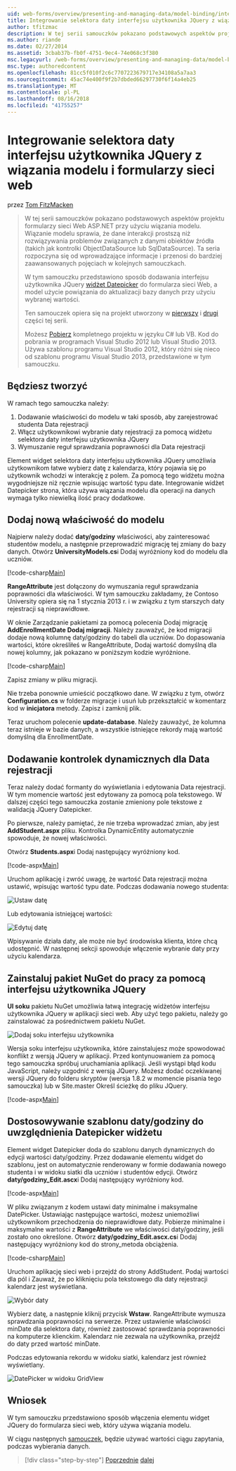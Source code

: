 ```yaml
---
uid: web-forms/overview/presenting-and-managing-data/model-binding/integrating-jquery-ui
title: Integrowanie selektora daty interfejsu użytkownika JQuery z wiązania modelu i formularzy sieci web | Dokumentacja firmy Microsoft
author: tfitzmac
description: W tej serii samouczków pokazano podstawowych aspektów projektu formularzy sieci Web ASP.NET przy użyciu wiązania modelu. Wiązanie modelu sprawia, że dane interakcji więcej proste —...
ms.author: riande
ms.date: 02/27/2014
ms.assetid: 3cbab37b-fb0f-4751-9ec4-74e068c3f380
msc.legacyurl: /web-forms/overview/presenting-and-managing-data/model-binding/integrating-jquery-ui
msc.type: authoredcontent
ms.openlocfilehash: 81cc5f010f2c6c7707223679717e34108a5a7aa3
ms.sourcegitcommit: 45ac74e400f9f2b7dbded66297730f6f14a4eb25
ms.translationtype: MT
ms.contentlocale: pl-PL
ms.lasthandoff: 08/16/2018
ms.locfileid: "41755257"
---
```

<a name="integrating-jquery-ui-datepicker-with-model-binding-and-web-forms"></a>Integrowanie selektora daty interfejsu użytkownika JQuery z wiązania modelu i formularzy sieci web
====================
przez [Tom FitzMacken](https://github.com/tfitzmac)

> W tej serii samouczków pokazano podstawowych aspektów projektu formularzy sieci Web ASP.NET przy użyciu wiązania modelu. Wiązanie modelu sprawia, że dane interakcji prostszą niż rozwiązywania problemów związanych z danymi obiektów źródła (takich jak kontrolki ObjectDataSource lub SqlDataSource). Ta seria rozpoczyna się od wprowadzające informacje i przenosi do bardziej zaawansowanych pojęciach w kolejnych samouczkach.
> 
> W tym samouczku przedstawiono sposób dodawania interfejsu użytkownika JQuery [widżet Datepicker](http://jqueryui.com/datepicker/) do formularza sieci Web, a model użycie powiązania do aktualizacji bazy danych przy użyciu wybranej wartości.
> 
> Ten samouczek opiera się na projekt utworzony w [pierwszy](retrieving-data.md) i [drugi](updating-deleting-and-creating-data.md) części tej serii.
> 
> Możesz [Pobierz](https://go.microsoft.com/fwlink/?LinkId=286116) kompletnego projektu w języku C# lub VB. Kod do pobrania w programach Visual Studio 2012 lub Visual Studio 2013. Używa szablonu programu Visual Studio 2012, który różni się nieco od szablonu programu Visual Studio 2013, przedstawione w tym samouczku.


## <a name="what-youll-build"></a>Będziesz tworzyć

W ramach tego samouczka należy:

1. Dodawanie właściwości do modelu w taki sposób, aby zarejestrować studenta Data rejestracji
2. Włącz użytkownikowi wybranie daty rejestracji za pomocą widżetu selektora daty interfejsu użytkownika JQuery
3. Wymuszanie reguł sprawdzania poprawności dla Data rejestracji

Element widget selektora daty interfejsu użytkownika JQuery umożliwia użytkownikom łatwe wybierz datę z kalendarza, który pojawia się po użytkownik wchodzi w interakcję z polem. Za pomocą tego widżetu można wygodniejsze niż ręcznie wpisując wartość typu date. Integrowanie widżet Datepicker strona, która używa wiązania modelu dla operacji na danych wymaga tylko niewielką ilość pracy dodatkowe.

## <a name="add-a-new-property-to-the-model"></a>Dodaj nową właściwość do modelu

Najpierw należy dodać **daty/godziny** właściwości, aby zainteresować studentów modelu, a następnie przeprowadzić migrację tej zmiany do bazy danych. Otwórz **UniversityModels.cs**i Dodaj wyróżniony kod do modelu dla uczniów.

[!code-csharp[Main](integrating-jquery-ui/samples/sample1.cs?highlight=16-18)]

**RangeAttribute** jest dołączony do wymuszania reguł sprawdzania poprawności dla właściwości. W tym samouczku zakładamy, że Contoso University opiera się na 1 stycznia 2013 r. i w związku z tym starszych daty rejestracji są nieprawidłowe.

W oknie Zarządzanie pakietami za pomocą polecenia Dodaj migrację **AddEnrollmentDate Dodaj migracji**. Należy zauważyć, że kod migracji dodaje nową kolumnę daty/godziny do tabeli dla uczniów. Do dopasowania wartości, które określiłeś w RangeAttribute, Dodaj wartość domyślną dla nowej kolumny, jak pokazano w poniższym kodzie wyróżnione.

[!code-csharp[Main](integrating-jquery-ui/samples/sample2.cs?highlight=11)]

Zapisz zmiany w pliku migracji.

Nie trzeba ponownie umieścić początkowo dane. W związku z tym, otwórz **Configuration.cs** w folderze migracje i usuń lub przekształcić w komentarz kod w **inicjatora** metody. Zapisz i zamknij plik.

Teraz uruchom polecenie **update-database**. Należy zauważyć, że kolumna teraz istnieje w bazie danych, a wszystkie istniejące rekordy mają wartość domyślną dla EnrollmentDate.

## <a name="add-dynamic-controls-for-enrollment-date"></a>Dodawanie kontrolek dynamicznych dla Data rejestracji

Teraz należy dodać formanty do wyświetlania i edytowania Data rejestracji. W tym momencie wartość jest edytowany za pomocą pola tekstowego. W dalszej części tego samouczka zostanie zmieniony pole tekstowe z walidacją JQuery Datepicker.

Po pierwsze, należy pamiętać, że nie trzeba wprowadzać zmian, aby jest **AddStudent.aspx** pliku. Kontrolka DynamicEntity automatycznie spowoduje, że nowej właściwości.

Otwórz **Students.aspx**i Dodaj następujący wyróżniony kod.

[!code-aspx[Main](integrating-jquery-ui/samples/sample3.aspx?highlight=13)]

Uruchom aplikację i zwróć uwagę, że wartość Data rejestracji można ustawić, wpisując wartość typu date. Podczas dodawania nowego studenta:

![Ustaw datę](integrating-jquery-ui/_static/image1.png)

Lub edytowania istniejącej wartości:

![Edytuj datę](integrating-jquery-ui/_static/image2.png)

Wpisywanie działa daty, ale może nie być środowiska klienta, które chcą udostępnić. W następnej sekcji spowoduje włączenie wybranie daty przy użyciu kalendarza.

## <a name="install-nuget-package-to-work-with-jquery-ui"></a>Zainstaluj pakiet NuGet do pracy za pomocą interfejsu użytkownika JQuery

**UI soku** pakietu NuGet umożliwia łatwą integrację widżetów interfejsu użytkownika JQuery w aplikacji sieci web. Aby użyć tego pakietu, należy go zainstalować za pośrednictwem pakietu NuGet.

![Dodaj soku interfejsu użytkownika](integrating-jquery-ui/_static/image3.png)

Wersja soku interfejsu użytkownika, które zainstalujesz może spowodować konflikt z wersją JQuery w aplikacji. Przed kontynuowaniem za pomocą tego samouczka spróbuj uruchamiania aplikacji. Jeśli wystąpi błąd kodu JavaScript, należy uzgodnić z wersją JQuery. Możesz dodać oczekiwanej wersji JQuery do folderu skryptów (wersja 1.8.2 w momencie pisania tego samouczka) lub w Site.master Określ ścieżkę do pliku JQuery.

[!code-aspx[Main](integrating-jquery-ui/samples/sample4.aspx)]

## <a name="customize-datetime-template-to-include-datepicker-widget"></a>Dostosowywanie szablonu daty/godziny do uwzględnienia Datepicker widżetu

Element widget Datepicker doda do szablonu danych dynamicznych do edycji wartości daty/godziny. Przez dodawanie elementu widget do szablonu, jest on automatycznie renderowany w formie dodawania nowego studenta i w widoku siatki dla uczniów i studentów edycji. Otwórz **daty/godziny\_Edit.ascx**i Dodaj następujący wyróżniony kod.

[!code-aspx[Main](integrating-jquery-ui/samples/sample5.aspx?highlight=3)]

W pliku związanym z kodem ustawi daty minimalne i maksymalne DatePicker. Ustawiając następujące wartości, możesz uniemożliwi użytkownikom przechodzenia do nieprawidłowe daty. Pobierze minimalne i maksymalne wartości z **RangeAttribute** we właściwości daty/godziny, jeśli zostało ono określone. Otwórz **daty/godziny\_Edit.ascx.cs**i Dodaj następujący wyróżniony kod do strony\_metoda obciążenia.

[!code-csharp[Main](integrating-jquery-ui/samples/sample6.cs?highlight=9-14)]

Uruchom aplikację sieci web i przejdź do strony AddStudent. Podaj wartości dla pól i Zauważ, że po kliknięciu pola tekstowego dla daty rejestracji kalendarz jest wyświetlana.

![Wybór daty](integrating-jquery-ui/_static/image4.png)

Wybierz datę, a następnie kliknij przycisk **Wstaw**. RangeAttribute wymusza sprawdzania poprawności na serwerze. Przez ustawienie właściwości minDate dla selektora daty, również zastosować sprawdzania poprawności na komputerze klienckim. Kalendarz nie zezwala na użytkownika, przejdź do daty przed wartość minDate.

Podczas edytowania rekordu w widoku siatki, kalendarz jest również wyświetlany.

![DatePicker w widoku GridView](integrating-jquery-ui/_static/image5.png)

## <a name="conclusion"></a>Wniosek

W tym samouczku przedstawiono sposób włączenia elementu widget JQuery do formularza sieci web, który używa wiązania modelu.

W ciągu następnych [samouczek](using-query-string-values-to-retrieve-data.md), będzie używać wartości ciągu zapytania, podczas wybierania danych.

> [!div class="step-by-step"]
> [Poprzednie](sorting-paging-and-filtering-data.md)
> [dalej](using-query-string-values-to-retrieve-data.md)
